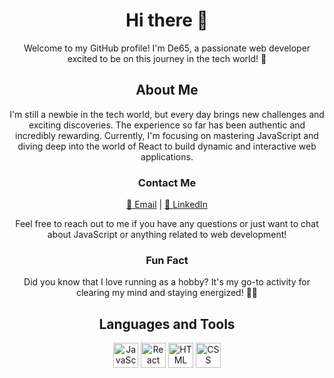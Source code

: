 <h1 align="center">Hi there 👋</h1>

<p align="center">Welcome to my GitHub profile! I'm De65, a passionate web developer excited to be on this journey in the tech world! 🚀</p>

<h2 align="center">About Me</h2>

<p align="center">I'm still a newbie in the tech world, but every day brings new challenges and exciting discoveries. The experience so far has been authentic and incredibly rewarding. Currently, I'm focusing on mastering JavaScript and diving deep into the world of React to build dynamic and interactive web applications.</p>

<h3 align="center">Contact Me</h3>

<p align="center">
  <a href="mailto:kyalodiana6@gmail.com">📧 Email</a> |
  <a href="https://www.linkedin.com/in/diana-kyalo-685bab212/">🔗 LinkedIn</a>
</p>

<p align="center">Feel free to reach out to me if you have any questions or just want to chat about JavaScript or anything related to web development!</p>

<h3 align="center">Fun Fact</h3>

<p align="center">Did you know that I love running as a hobby? It's my go-to activity for clearing my mind and staying energized! 🏃‍♀️</p>

<h2 align="center">Languages and Tools</h2>

<p align="center">
  <img src="https://img.icons8.com/color/48/000000/javascript.png" alt="JavaScript" title="JavaScript" width="40" height="40"/>
  <img src="https://img.icons8.com/offices/40/000000/react.png" alt="React" title="React" width="40" height="40"/>
  <img src="https://img.icons8.com/color/48/000000/html-5--v1.png" alt="HTML" title="HTML" width="40" height="40"/>
  <img src="https://img.icons8.com/color/48/000000/css3.png" alt="CSS" title="CSS" width="40" height="40"/>
</p>

